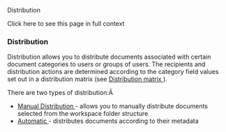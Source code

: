Distribution

Click here to see this page in full context

###  Distribution

Distribution allows you to distribute documents associated with certain
document categories to users or groups of users. The recipients and
distribution actions are determined according to the category field values set
out in a distribution matrix (see [ Distribution matrix
](../User_Settings/Distribution_matrix.htm#h) ).

There are two types of distribution:Â

  * [ Manual Distribution ](Manual_distribution.htm) \- allows you to manually distribute documents selected from the workspace folder structure 
  * [ Automatic ](Automatic_fi.htm) \- distributes documents according to their metadata 

